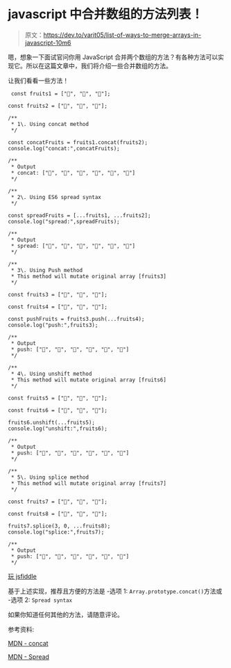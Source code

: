 # javascript 中合并数组的方法列表！

> 原文：<https://dev.to/varit05/list-of-ways-to-merge-arrays-in-javascript-10m6>

嗯，想象一下面试官问你用 JavaScript 合并两个数组的方法？有各种方法可以实现它。所以在这篇文章中，我们将介绍一些合并数组的方法。

让我们看看一些方法！

```
 const fruits1 = ["🍏", "🍎", "🍐"];

const fruits2 = ["🍊", "🍋", "🍌"];

/**
 * 1\. Using concat method
 */

const concatFruits = fruits1.concat(fruits2);
console.log("concat:",concatFruits);

/**
 * Output
 * concat: ["🍏", "🍎", "🍐", "🍊", "🍋", "🍌"]
 */

/**
 * 2\. Using ES6 spread syntax
 */

const spreadFruits = [...fruits1, ...fruits2];
console.log("spread:",spreadFruits);

/**
 * Output
 * spread: ["🍏", "🍎", "🍐", "🍊", "🍋", "🍌"]
 */

/**
 * 3\. Using Push method
 * This method will mutate original array [fruits3]
 */

const fruits3 = ["🍏", "🍎", "🍐"];

const fruits4 = ["🍊", "🍋", "🍌"];

const pushFruits = fruits3.push(...fruits4);
console.log("push:",fruits3);

/**
 * Output
 * push: ["🍏", "🍎", "🍐", "🍊", "🍋", "🍌"]
 */

/**
 * 4\. Using unshift method
 * This method will mutate original array [fruits6]
 */

const fruits5 = ["🍏", "🍎", "🍐"];

const fruits6 = ["🍊", "🍋", "🍌"];

fruits6.unshift(...fruits5);
console.log("unshift:",fruits6);

/**
 * Output
 * push: ["🍏", "🍎", "🍐", "🍊", "🍋", "🍌"]
 */

/**
 * 5\. Using splice method
 * This method will mutate original array [fruits7]
 */

const fruits7 = ["🍏", "🍎", "🍐"];

const fruits8 = ["🍊", "🍋", "🍌"];

fruits7.splice(3, 0, ...fruits8);
console.log("splice:",fruits7);

/**
 * Output
 * push: ["🍏", "🍎", "🍐", "🍊", "🍋", "🍌"]
 */ 
```

[玩 jsfiddle](https://jsfiddle.net/varit05/96hn0k1d/)

基于上述实现，推荐且方便的方法是
-选项 1: `Array.prototype.concat()`方法或
-选项 2: `Spread syntax`

如果你知道任何其他的方法，请随意评论。

参考资料:

[MDN - concat](https://developer.mozilla.org/en-US/docs/Web/JavaScript/Reference/Global_Objects/Array/concat)

[MDN - Spread](https://developer.mozilla.org/en-US/docs/Web/JavaScript/Reference/Operators/Spread_syntax)